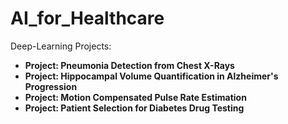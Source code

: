 # AI_for_Healthcare
Deep-Learning Projects:

* **Project: Pneumonia Detection from Chest X-Rays**
* **Project: Hippocampal Volume Quantification in Alzheimer's Progression**
* **Project: Motion Compensated Pulse Rate Estimation**
* **Project: Patient Selection for Diabetes Drug Testing**

